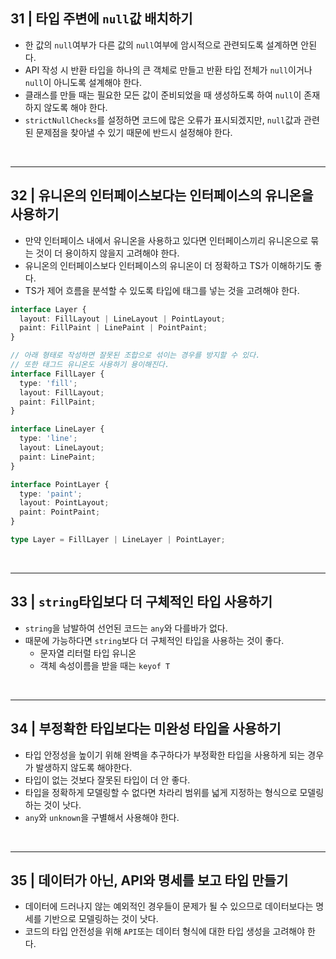 
## 31 | 타입 주변에 `null`값 배치하기

- 한 값의 `null`여부가 다른 값의 `null`여부에 암시적으로 관련되도록 설계하면 안된다.
- API 작성 시 반환 타입을 하나의 큰 객체로 만들고 반환 타입 전체가 `null`이거나 `null`이 아니도록 설계해야 한다.
- 클래스를 만들 때는 필요한 모든 값이 준비되었을 때 생성하도록 하여 `null`이 존재하지 않도록 해야 한다.
- `strictNullChecks`를 설정하면 코드에 많은 오류가 표시되겠지만, `null`값과 관련된 문제점을 찾아낼 수 있기 때문에 반드시 설정해야 한다.

<br>

---

## 32 | 유니온의 인터페이스보다는 인터페이스의 유니온을 사용하기

- 만약 인터페이스 내에서 유니온을 사용하고 있다면 인터페이스끼리 유니온으로 묶는 것이 더 용이하지 않을지 고려해야 한다.
- 유니온의 인터페이스보다 인터페이스의 유니온이 더 정확하고 TS가 이해하기도 좋다.
- TS가 제어 흐름을 분석할 수 있도록 타입에 태그를 넣는 것을 고려해야 한다.

```ts
interface Layer {
  layout: FillLayout | LineLayout | PointLayout;
  paint: FillPaint | LinePaint | PointPaint;
}

// 아래 형태로 작성하면 잘못된 조합으로 섞이는 경우를 방지할 수 있다.
// 또한 태그드 유니온도 사용하기 용이해진다.
interface FillLayer {
  type: 'fill';
  layout: FillLayout;
  paint: FillPaint;
}

interface LineLayer {
  type: 'line';
  layout: LineLayout;
  paint: LinePaint;
}

interface PointLayer {
  type: 'paint';
  layout: PointLayout;
  paint: PointPaint;
}

type Layer = FillLayer | LineLayer | PointLayer;
```

<br>

---

## 33 | `string`타입보다 더 구체적인 타입 사용하기

- `string`을 남발하여 선언된 코드는 `any`와 다를바가 없다.
- 때문에 가능하다면 `string`보다 더 구체적인 타입을 사용하는 것이 좋다.
  - 문자열 리터럴 타입 유니온
  - 객체 속성이름을 받을 때는 `keyof T`

<br>

---

## 34 | 부정확한 타입보다는 미완성 타입을 사용하기

- 타입 안정성을 높이기 위해 완벽을 추구하다가 부정확한 타입을 사용하게 되는 경우가 발생하지 않도록 해야한다.
- 타입이 없는 것보다 잘못된 타입이 더 안 좋다.
- 타입을 정확하게 모델링할 수 없다면 차라리 범위를 넓게 지정하는 형식으로 모델링하는 것이 낫다.
- `any`와 `unknown`을 구별해서 사용해야 한다.

<br>

---

## 35 | 데이터가 아닌, API와 명세를 보고 타입 만들기

- 데이터에 드러나지 않는 예외적인 경우들이 문제가 될 수 있으므로 데이터보다는 명세를 기반으로 모델링하는 것이 낫다.
- 코드의 타입 안전성을 위해 `API`또는 데이터 형식에 대한 타입 생성을 고려해야 한다.